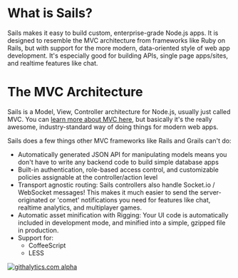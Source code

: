 # What is Sails?
Sails makes it easy to build custom, enterprise-grade Node.js apps. It is designed to resemble the MVC architecture from frameworks like Ruby on Rails, but with support for the more modern, data-oriented style of web app development.  It's especially good for building APIs, single page apps/sites, and realtime features like chat.

# The MVC Architecture
Sails is a Model, View, Controller architecture for Node.js, usually just called MVC. You can <a href="http://guides.rubyonrails.org/getting_started.html#the-mvc-architecture">learn more about MVC here</a>, but basically it's the really awesome, industry-standard way of doing things for modern web apps.

Sails does a few things other MVC frameworks like Rails and Grails can't do:

  + Automatically generated JSON API for manipulating models means you don't have to write any backend code to build simple database apps
  + Built-in authentication, role-based access control, and customizable policies assignable at the controller/action level
  + Transport agnostic routing: Sails controllers also handle Socket.io / WebSocket messages!  This makes it much easier to send the server-originated or 'comet' notifications you need for features like chat, realtime analytics, and multiplayer games.
  + Automatic asset minification with Rigging: Your UI code is automatically included in development mode, and minified into a simple, gzipped file in production.
  + Support for:
    + CoffeeScript
    + LESS

[![githalytics.com alpha](https://cruel-carlota.pagodabox.com/8acf2fc2ca0aca8a3018e355ad776ed7 "githalytics.com")](http://githalytics.com/balderdashy/sails/wiki/what_is_sails)